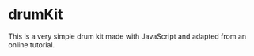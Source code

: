 # drumKit

This is a very simple drum kit made with JavaScript and adapted from an online tutorial. 
